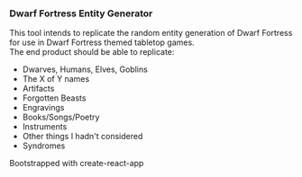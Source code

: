 ### Dwarf Fortress Entity Generator  
This tool intends to replicate the random entity generation of Dwarf Fortress for use in Dwarf Fortress themed tabletop games.  
The end product should be able to replicate:
 - Dwarves, Humans, Elves, Goblins
 - The X of Y names
 - Artifacts
 - Forgotten Beasts
 - Engravings
 - Books/Songs/Poetry
 - Instruments
 - Other things I hadn't considered
 - Syndromes

Bootstrapped with create-react-app
